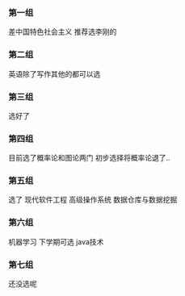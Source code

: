 ### 第一组
差中国特色社会主义    推荐选李刚的
### 第二组
英语除了写作其他的都可以选
### 第三组
选好了
### 第四组
目前选了概率论和图论两门  初步选择将概率论退了..
### 第五组
选了  现代软件工程   高级操作系统  数据仓库与数据挖掘
### 第六组
机器学习    下学期可选 java技术
### 第七组
还没选呢